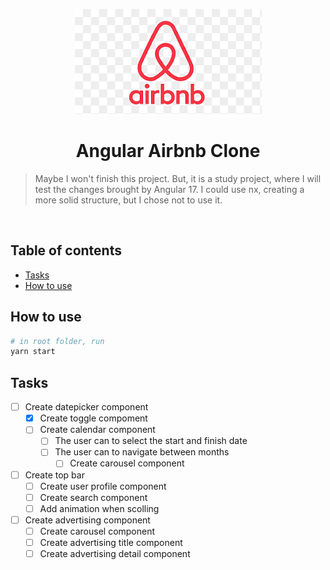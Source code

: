 <p align="center">
  <img src="src/assets/images/logo.png" alt="AirBnb"/>
</p>
<h1 align="center">Angular Airbnb Clone</h1>

> Maybe I won't finish this project. But, it is a study project, where I will test the changes brought by Angular 17. I could use nx, creating a more solid structure, but I chose not to use it.

<br />

## Table of contents
- [Tasks](#tasks)
- [How to use](#how-to-use)

## How to use
```sh
# in root folder, run
yarn start
```

## Tasks
- [ ] Create datepicker component
  - [x] Create toggle compoment
  - [ ] Create calendar component
    - [ ] The user can to select the start and finish date
    - [ ] The user can to navigate between months
      - [ ] Create carousel component
- [ ] Create top bar
  - [ ] Create user profile component
  - [ ] Create search component
  - [ ] Add animation when scolling
- [ ] Create advertising component
  - [ ] Create carousel component
  - [ ] Create advertising title component
  - [ ] Create advertising detail component
